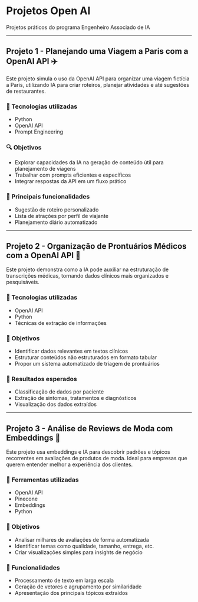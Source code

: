 # Projetos Open AI
Projetos práticos do programa Engenheiro Associado de IA

---

## Projeto 1 - Planejando uma Viagem a Paris com a OpenAI API ✈️

Este projeto simula o uso da OpenAI API para organizar uma viagem fictícia a Paris, utilizando IA para criar roteiros, planejar atividades e até sugestões de restaurantes.

### 🧰 Tecnologias utilizadas
- Python
- OpenAI API
- Prompt Engineering

### 🔍 Objetivos
- Explorar capacidades da IA na geração de conteúdo útil para planejamento de viagens
- Trabalhar com prompts eficientes e específicos
- Integrar respostas da API em um fluxo prático

### 📌 Principais funcionalidades
- Sugestão de roteiro personalizado
- Lista de atrações por perfil de viajante
- Planejamento diário automatizado

---

## Projeto 2 - Organização de Prontuários Médicos com a OpenAI API 🏥

Este projeto demonstra como a IA pode auxiliar na estruturação de transcrições médicas, tornando dados clínicos mais organizados e pesquisáveis.

### 🧰 Tecnologias utilizadas
- OpenAI API
- Python
- Técnicas de extração de informações

### 🎯 Objetivos
- Identificar dados relevantes em textos clínicos
- Estruturar conteúdos não estruturados em formato tabular
- Propor um sistema automatizado de triagem de prontuários

### 📌 Resultados esperados
- Classificação de dados por paciente
- Extração de sintomas, tratamentos e diagnósticos
- Visualização dos dados extraídos

---
## Projeto 3 - Análise de Reviews de Moda com Embeddings 👗

Este projeto usa embeddings e IA para descobrir padrões e tópicos recorrentes em avaliações de produtos de moda. Ideal para empresas que querem entender melhor a experiência dos clientes.

### 🧰 Ferramentas utilizadas
- OpenAI API
- Pinecone
- Embeddings
- Python

### 🎯 Objetivos
- Analisar milhares de avaliações de forma automatizada
- Identificar temas como qualidade, tamanho, entrega, etc.
- Criar visualizações simples para insights de negócio

### 📌 Funcionalidades
- Processamento de texto em larga escala
- Geração de vetores e agrupamento por similaridade
- Apresentação dos principais tópicos extraídos

